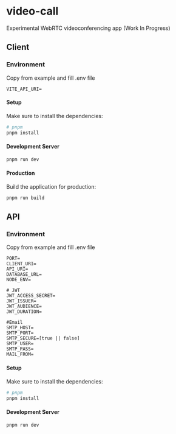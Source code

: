 # video-call

Experimental WebRTC videoconferencing app (Work In Progress)

## Client

### Environment

Copy from example and fill .env file

```
VITE_API_URI=
```

#### Setup

Make sure to install the dependencies:

```bash
# pnpm
pnpm install
```

#### Development Server

```bash
pnpm run dev
```

#### Production

Build the application for production:

```bash
pnpm run build
```

## API

### Environment

Copy from example and fill .env file

```
PORT=
CLIENT_URI=
API_URI=
DATABASE_URL=
NODE_ENV=

# JWT
JWT_ACCESS_SECRET=
JWT_ISSUER=
JWT_AUDIENCE=
JWT_DURATION=

#Email
SMTP_HOST=
SMTP_PORT=
SMTP_SECURE=[true || false]
SMTP_USER=
SMTP_PASS=
MAIL_FROM=
```

#### Setup

Make sure to install the dependencies:

```bash
# pnpm
pnpm install
```

#### Development Server

```bash
pnpm run dev
```
